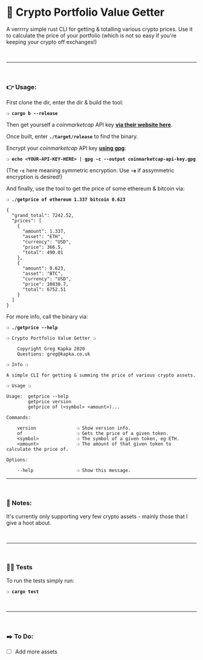 # :bow: Crypto Portfolio Value Getter

A verrrry simple rust CLI for getting & totalling various crypto prices. Use it to calculate the price of your portfolio (which is not so easy if you're keeping your crypto off exchanges!)

&nbsp;

***

&nbsp;

### :point_right: Usage:

First clone the dir, enter the dir & build the tool:

__`❍ cargo b --release`__

Then get yourself a _coinmarketcap_ API key __[via their website here](https://pro.coinmarketcap.com/signup/)__.

Once built, enter __`./target/release`__ to find the binary.

Encrypt your _coinmarketcap_ API key __[using gpg](https://www.gnupg.org/gph/en/manual/x110.html)__:

__`❍ echo <YOUR-API-KEY-HERE> | gpg -c --output coinmarketcap-api-key.gpg`__

(The __`-c`__ here meaning symmetric encryption. Use __`-e`__ if assymmetric encryption is desired!)

And finally, use the tool to get the price of some ethereum & bitcoin via:

__`❍ ./getprice of ethereum 1.337 bitcoin 0.623`__

```
{
  "grand_total": 7242.52,
  "prices": [
    {
      "amount": 1.337,
      "asset": "ETH",
      "currency": "USD",
      "price": 366.5,
      "total": 490.01
    },
    {
      "amount": 0.623,
      "asset": "BTC",
      "currency": "USD",
      "price": 10838.7,
      "total": 6752.51
    }
  ]
}
```

For more info, call the binary via:

__`❍ ./getprice --help`__

```
❍ Crypto Portfolio Value Getter ❍

    Copyright Greg Kapka 2020
    Questions: greg@kapka.co.uk

❍ Info ❍

A simple CLI for getting & summing the price of various crypto assets.

❍ Usage ❍

Usage:  getprice --help
        getprice version
        getprice of (<symbol> <amount>)...

Commands:

    version               ❍ Show version info.
    of                    ❍ Gets the price of a given token.
    <symbol>              ❍ The symbol of a given token, eg ETH.
    <amount>              ❍ The amount of that given token to calculate the price of.

Options:

    --help                ❍ Show this message.
```

***

&nbsp;

### :page_with_curl: Notes:

It's currently only supporting very few crypto assets - mainly those that I give a hoot about.

&nbsp;

***

&nbsp;

### :guardsman: Tests

To run the tests simply run:

__`❍ cargo test`__

&nbsp;

***

&nbsp;

### :black_nib: To Do:
- [ ] Add more assets
